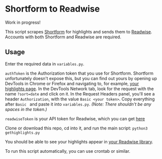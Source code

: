 # Shortform to Readwise

Work in progress!

This script scrapes [Shortform](https://www.shortform.com) for highlights and sends them to [Readwise](https://readwise.io). Accounts with both Shortform and Readwise are required.

## Usage

Enter the required data in `variables.py`.

`authToken` is the Authorization token that you use for Shortform. Shortform unfortunately doesn't expose this, but you can find out yours by opening up DevTools in Chrome or Firefox and navigating to, for example, [your highlights page](https://www.shortform.com/app/highlights). In the DevTools Network tab, look for the request with the name `?sort=date` and click on it. In the Request Headers panel, you'll see a header `Authorization`, with the value `Basic <your token>`. Copy everything after `Basic ` and paste it into `variables.py`. _(Note: There shouldn't be any spaces in the token.)_

`readwiseToken` is your API token for Readwise, which you can get [here](https://readwise.io/access_token)

Clone or download this repo, cd into it, and run the main script: `python3 gethighlights.py`

You should be able to see your highlights appear in [your Readwise library](https://readwise.io/books).

To run this script automatically, you can use crontab or similar.
